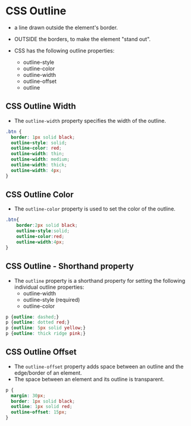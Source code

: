 
# CSS Outline

- a line drawn outside the element's border.

- OUTSIDE the borders, to make the element "stand out".

- CSS has the following outline properties:

    - outline-style
    - outline-color
    - outline-width
    - outline-offset
    - outline

## CSS Outline Width

- The `outline-width` property specifies the width of the outline.

```css
.btn {
  border: 1px solid black;
  outline-style: solid;
  outline-color: red;
  outline-width: thin; 
  outline-width: medium;
  outline-width: thick;
  outline-width: 4px;
}
```
## CSS Outline Color
- The `outline-color` property is used to set the color of the outline.

```css
.btn{
    border:2px solid black;
    outline-style:solid;
    outline-color:red;
    outline-width:4px;
}
```
## CSS Outline - Shorthand property
- The `outline` property is a shorthand property for setting the following individual outline properties:
    - outline-width
    - outline-style (required)
    - outline-color
```css
p {outline: dashed;}
p {outline: dotted red;}
p {outline: 5px solid yellow;}
p {outline: thick ridge pink;}
```

## CSS Outline Offset
- The `outline-offset` property adds space between an outline and the edge/border of an element.
- The space between an element and its outline is transparent.
```css
p {
  margin: 30px;
  border: 1px solid black;
  outline: 1px solid red;
  outline-offset: 15px;
}
```


